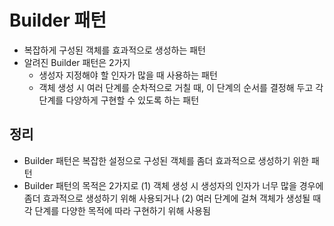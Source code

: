 # Builder 패턴
- 복잡하게 구성된 객체를 효과적으로 생성하는 패턴
- 알려진 Builder 패턴은 2가지
    - 생성자 지정해야 할 인자가 많을 때 사용하는 패턴
    - 객체 생성 시 여러 단계를 순차적으로 거칠 때, 이 단계의 순서를 결정해 두고 각 단계를 다양하게 구현할 수 있도록 하는 패턴
    
## 정리
- Builder 패턴은 복잡한 설정으로 구성된 객체를 좀더 효과적으로 생성하기 위한 패턴
- Builder 패턴의 목적은 2가지로 (1) 객체 생성 시 생성자의 인자가 너무 많을 경우에 좀더 효과적으로 생성하기 위해 사용되거나 (2) 여러 단계에 걸쳐 객체가 생성될 때 각 단계를 다양한 목적에 따라 구현하기 위해 사용됨